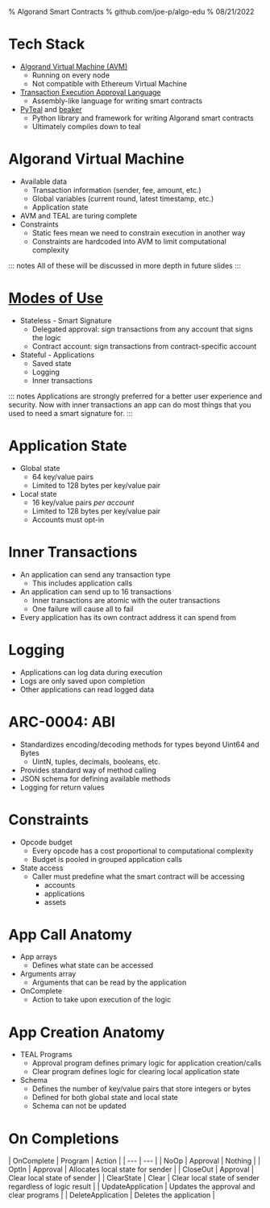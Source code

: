 % Algorand Smart Contracts
% github.com/joe-p/algo-edu
% 08/21/2022

# Tech Stack

* [Algorand Virtual Machine (AVM)](https://developer.algorand.org/docs/get-details/dapps/avm/)
  * Running on every node
  * Not compatible with Ethereum Virtual Machine
* [Transaction Execution Approval Language](https://developer.algorand.org/docs/get-details/dapps/avm/teal/)
  * Assembly-like language for writing smart contracts
* [PyTeal](https://developer.algorand.org/docs/get-details/dapps/pyteal/) and [beaker](https://github.com/algorand-devrel/beaker)
  * Python library and framework for writing Algorand smart contracts
  * Ultimately compiles down to teal


# Algorand Virtual Machine

* Available data
  * Transaction information (sender, fee, amount, etc.)
  * Global variables (current round, latest timestamp, etc.)
  * Application state
* AVM and TEAL are turing complete
* Constraints
  * Static fees mean we need to constrain execution in another way
  * Constraints are hardcoded into AVM to limit computational complexity

::: notes
All of these will be discussed in more depth in future slides
:::

# [Modes of Use](https://developer.algorand.org/docs/get-details/dapps/smart-contracts/)

* Stateless - Smart Signature
  * Delegated approval: sign transactions from any account that signs the logic
  * Contract account: sign transactions from contract-specific account
* Stateful - Applications
  * Saved state
  * Logging
  * Inner transactions

::: notes
Applications are strongly preferred for a better user experience and security. Now with inner transactions an app can do most things that you used to need a smart signature for.
:::

# Application State

* Global state
  * 64 key/value pairs
  * Limited to 128 bytes per key/value pair
* Local state
  * 16 key/value pairs *per account*
  * Limited to 128 bytes per key/value pair
  * Accounts must opt-in

# Inner Transactions

* An application can send any transaction type
  * This includes application calls
* An application can send up to 16 transactions
  * Inner transactions are atomic with the outer transactions
  * One failure will cause all to fail
* Every application has its own contract address it can spend from

# Logging

* Applications can log data during execution
* Logs are only saved upon completion
* Other applications can read logged data

# ARC-0004: ABI

* Standardizes encoding/decoding methods for types beyond Uint64 and Bytes
  * UintN, tuples, decimals, booleans, etc.
* Provides standard way of method calling
* JSON schema for defining available methods
* Logging for return values

# Constraints

* Opcode budget
  * Every opcode has a cost proportional to computational complexity
  * Budget is pooled in grouped application calls
* State access
  * Caller must predefine what the smart contract will be accessing
    * accounts
    * applications
    * assets
  
# App Call Anatomy

* App arrays
  * Defines what state can be accessed
* Arguments array
  * Arguments that can be read by the application
* OnComplete
  * Action to take upon execution of the logic
  
# App Creation Anatomy

* TEAL Programs
  * Approval program defines primary logic for application creation/calls
  * Clear program defines logic for clearing local application state
* Schema
  * Defines the number of key/value pairs that store integers or bytes
  * Defined for both global state and local state
  * Schema can not be updated

# On Completions

| OnComplete | Program | Action |
| --- | --- |
| NoOp | Approval | Nothing |
| OptIn | Approval | Allocates local state for sender |
| CloseOut | Approval | Clear local state of sender |
| ClearState | Clear | Clear local state of sender regardless of logic result |
| UpdateApplication | Updates the approval and clear programs |
| DeleteApplication | Deletes the application |
